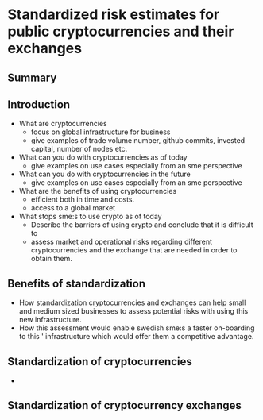 # Standardized risk estimates for public cryptocurrencies and their exchanges

## Summary

## Introduction
- What are cryptocurrencies
  - focus on global infrastructure for business
  - give examples of trade volume number, github commits, invested capital, number of nodes etc.
- What can you do with cryptocurrencies as of today
  - give examples on use cases especially from an sme perspective
- What can you do with cryptocurrencies in the future
  - give examples on use cases especially from an sme perspective
- What are the benefits of using cryptocurrencies
  - efficient both in time and costs.
  - access to a global market
- What stops sme:s to use crypto as of today
  - Describe the barriers of using crypto and conclude that it is difficult to
  - assess market and operational risks regarding different cryptocurrencies and the
    exchange that are needed in order to obtain them.

## Benefits of standardization
- How standardization cryptocurrencies and exchanges can help small and medium sized businesses to assess
  potential risks with using this new infrastructure.
- How this assessment would enable swedish sme:s a faster on-boarding to this '
  infrastructure which would offer them a competitive advantage.

## Standardization of cryptocurrencies
-
## Standardization of cryptocurrency exchanges
